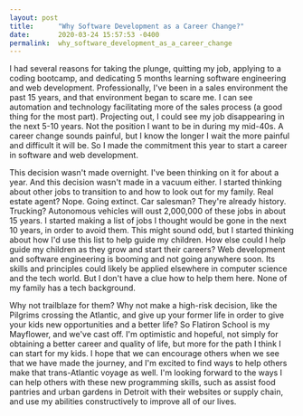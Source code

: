 ```yaml
---
layout: post
title:      "Why Software Development as a Career Change?"
date:       2020-03-24 15:57:53 -0400
permalink:  why_software_development_as_a_career_change
---
```



I had several reasons for taking the plunge, quitting my job, applying to a coding bootcamp, and dedicating 5 months learning software engineering and web development. Professionally, I've been in a sales environment the past 15 years, and that environment began to scare me. I can see automation and technology facilitating more of the sales process (a good thing for the most part). Projecting out, I could see my job disappearing in the next 5-10 years. Not the position I want to be in during my mid-40s. A career change sounds painful, but I know the longer I wait the more painful and difficult it will be. So I made the commitment this year to start a career in software and web development.

This decision wasn't made overnight. I've been thinking on it for about a year. And this decision wasn't made in a vacuum either. I started thinking about other jobs to transition to and how to look out for my family. Real estate agent? Nope. Going extinct. Car salesman? They're already history. Trucking? Autonomous vehicles will oust 2,000,000 of these jobs in about 15 years. I started making a list of jobs I thought would be gone in the next 10 years, in order to avoid them. This might sound odd, but I started thinking about how I'd use this list to help guide my children. How else could I help guide my children as they grow and start their careers? Web development and software engineering is booming and not going anywhere soon. Its skills and principles could likely be applied elsewhere in computer science and the tech world. But I don't have a clue how to help them here. None of my family has a tech background. 

Why not trailblaze for them? Why not make a high-risk decision, like the Pilgrims crossing the Atlantic, and give up your former life in order to give your kids new opportunities and a better life? So Flatiron School is my Mayflower, and we've cast off. I'm optimistic and hopeful, not simply for obtaining a better career and quality of life, but more for the path I think I can start for my kids. I hope that we can encourage others when we see that we have made the journey, and I'm excited to find ways to help others make that trans-Atlantic voyage as well. I'm looking forward to the ways I can help others with these new programming skills, such as assist food pantries and urban gardens in Detroit with their websites or supply chain, and use my abilities constructively to improve all of our lives.
